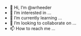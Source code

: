 - 👋 Hi, I’m @wrheeder
- 👀 I’m interested in ...
- 🌱 I’m currently learning ...
- 💞️ I’m looking to collaborate on ...
- 📫 How to reach me ...

<!---
wrheeder/wrheeder is a ✨ special ✨ repository because its `README.md` (this file) appears on your GitHub profile.
You can click the Preview link to take a look at your changes.
--->
